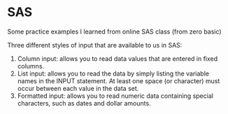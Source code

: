 # SAS
Some practice examples I learned from online SAS class (from zero basic)


Three different styles of input that are available to us in SAS:
1. Column input: allows you to read data values that are entered in fixed columns.
2. List input: allows you to read the data by simply listing the variable names in the INPUT statement. At least one space (or character) must occur between each value in the data set.
3. Formatted input: allows you to read numeric data containing special characters, such as dates and dollar amounts.
